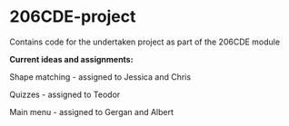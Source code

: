 # 206CDE-project
Contains code for the undertaken project as part of the 206CDE module


<b> Current ideas and assignments: </b>

Shape matching - assigned to Jessica and Chris

Quizzes - assigned to Teodor

Main menu - assigned to Gergan and Albert

